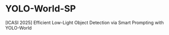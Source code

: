 # YOLO-World-SP
[ICASI 2025] Efficient Low-Light Object Detection via Smart Prompting with YOLO-World
